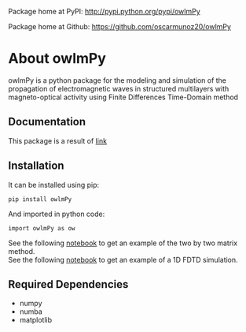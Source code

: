 Package home at PyPI: http://pypi.python.org/pypi/owlmPy

Package home at Github: https://github.com/oscarmunoz20/owlmPy

# About owlmPy
owlmPy is a python package for the modeling and simulation of the propagation of electromagnetic waves in structured multilayers with magneto-optical activity using Finite Differences Time-Domain method

## Documentation
This package is a result of <a href="https://www.overleaf.com/read/pyycjpvfvmqr" >link</a>

## Installation
It can be installed using pip:

    pip install owlmPy

And imported in python code:

    import owlmPy as ow

See the following <a href="https://github.com/oscarmunoz20/owlmPy/blob/master/twobytwo_example.ipynb" >notebook</a> to get an example of the two by two matrix method.<br>
See the following <a href="https://github.com/oscarmunoz20/owlmPy/blob/master/FDTD_1D_example.ipynb" >notebook</a> to get an example of a 1D FDTD simulation.

## Required Dependencies
- numpy
- numba
- matplotlib
